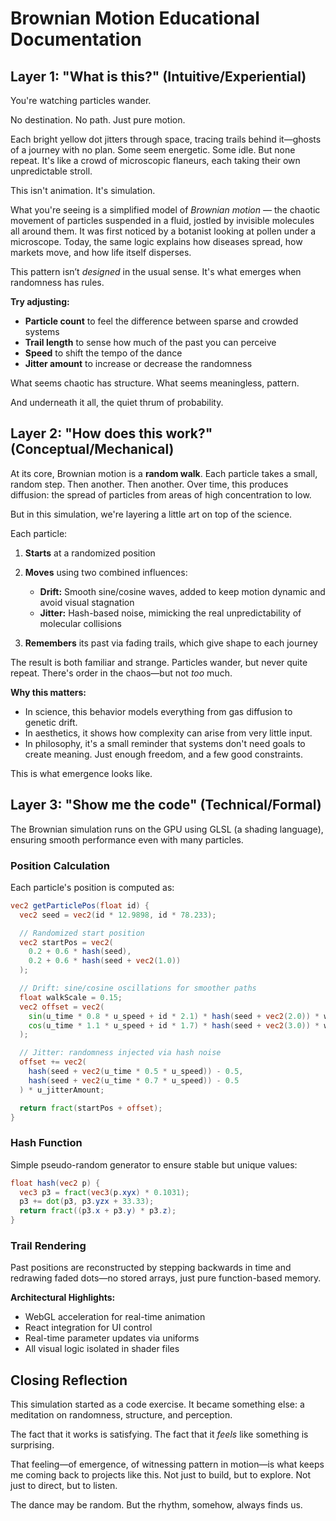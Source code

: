 # Brownian Motion Educational Documentation

## Layer 1: "What is this?" (Intuitive/Experiential)

You're watching particles wander.

No destination. No path. Just pure motion.

Each bright yellow dot jitters through space, tracing trails behind it—ghosts of a journey with no plan. Some seem energetic. Some idle. But none repeat. It's like a crowd of microscopic flaneurs, each taking their own unpredictable stroll.

This isn't animation. It's simulation.

What you're seeing is a simplified model of *Brownian motion* — the chaotic movement of particles suspended in a fluid, jostled by invisible molecules all around them. It was first noticed by a botanist looking at pollen under a microscope. Today, the same logic explains how diseases spread, how markets move, and how life itself disperses.

This pattern isn’t *designed* in the usual sense. It's what emerges when randomness has rules.

**Try adjusting:**

* **Particle count** to feel the difference between sparse and crowded systems
* **Trail length** to sense how much of the past you can perceive
* **Speed** to shift the tempo of the dance
* **Jitter amount** to increase or decrease the randomness

What seems chaotic has structure. What seems meaningless, pattern.

And underneath it all, the quiet thrum of probability.

## Layer 2: "How does this work?" (Conceptual/Mechanical)

At its core, Brownian motion is a **random walk**. Each particle takes a small, random step. Then another. Then another. Over time, this produces diffusion: the spread of particles from areas of high concentration to low.

But in this simulation, we're layering a little art on top of the science.

Each particle:

1. **Starts** at a randomized position
2. **Moves** using two combined influences:

   * **Drift:** Smooth sine/cosine waves, added to keep motion dynamic and avoid visual stagnation
   * **Jitter:** Hash-based noise, mimicking the real unpredictability of molecular collisions
3. **Remembers** its past via fading trails, which give shape to each journey

The result is both familiar and strange. Particles wander, but never quite repeat. There's order in the chaos—but not *too* much.

**Why this matters:**

* In science, this behavior models everything from gas diffusion to genetic drift.
* In aesthetics, it shows how complexity can arise from very little input.
* In philosophy, it's a small reminder that systems don't need goals to create meaning. Just enough freedom, and a few good constraints.

This is what emergence looks like.

## Layer 3: "Show me the code" (Technical/Formal)

The Brownian simulation runs on the GPU using GLSL (a shading language), ensuring smooth performance even with many particles.

### Position Calculation

Each particle's position is computed as:

```glsl
vec2 getParticlePos(float id) {
  vec2 seed = vec2(id * 12.9898, id * 78.233);

  // Randomized start position
  vec2 startPos = vec2(
    0.2 + 0.6 * hash(seed),
    0.2 + 0.6 * hash(seed + vec2(1.0))
  );

  // Drift: sine/cosine oscillations for smoother paths
  float walkScale = 0.15;
  vec2 offset = vec2(
    sin(u_time * 0.8 * u_speed + id * 2.1) * hash(seed + vec2(2.0)) * walkScale,
    cos(u_time * 1.1 * u_speed + id * 1.7) * hash(seed + vec2(3.0)) * walkScale
  );

  // Jitter: randomness injected via hash noise
  offset += vec2(
    hash(seed + vec2(u_time * 0.5 * u_speed)) - 0.5,
    hash(seed + vec2(u_time * 0.7 * u_speed)) - 0.5
  ) * u_jitterAmount;

  return fract(startPos + offset);
}
```

### Hash Function

Simple pseudo-random generator to ensure stable but unique values:

```glsl
float hash(vec2 p) {
  vec3 p3 = fract(vec3(p.xyx) * 0.1031);
  p3 += dot(p3, p3.yzx + 33.33);
  return fract((p3.x + p3.y) * p3.z);
}
```

### Trail Rendering

Past positions are reconstructed by stepping backwards in time and redrawing faded dots—no stored arrays, just pure function-based memory.

**Architectural Highlights:**

* WebGL acceleration for real-time animation
* React integration for UI control
* Real-time parameter updates via uniforms
* All visual logic isolated in shader files

## Closing Reflection

This simulation started as a code exercise. It became something else: a meditation on randomness, structure, and perception.

The fact that it works is satisfying. The fact that it *feels* like something is surprising.

That feeling—of emergence, of witnessing pattern in motion—is what keeps me coming back to projects like this. Not just to build, but to explore. Not just to direct, but to listen.

The dance may be random. But the rhythm, somehow, always finds us.
